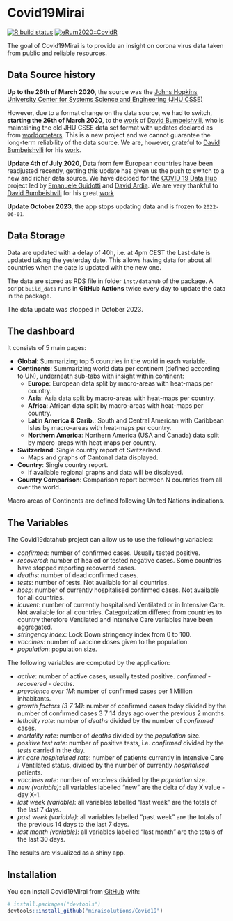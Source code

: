 
<!-- README.md is generated from README.Rmd. Please edit that file -->

# Covid19Mirai

<!-- badges: start -->

[![R build
status](https://github.com/miraisolutions/Covid19/workflows/CI-CD/badge.svg)](https://github.com/miraisolutions/Covid19/actions)
[![eRum2020::CovidR](https://badgen.net/https/runkit.io/erum2020-covidr/badge/branches/master/vitalini-covid19?cache=300)](https://milano-r.github.io/erum2020-covidr-contest/vitalini-covid19.html)
<!-- badges: end -->

The goal of Covid19Mirai is to provide an insight on corona virus data
taken from public and reliable resources.

## Data Source history

**Up to the 26th of March 2020**, the source was the [Johns Hopkins
University Center for Systems Science and Engineering (JHU
CSSE)](https://github.com/CSSEGISandData/COVID-19)

However, due to a format change on the data source, we had to switch,
**starting the 26th of March 2020**, to the
[work](https://github.com/bumbeishvili/covid19-daily-data) of [David
Bumbeishvili](https://github.com/bumbeishvili), who is maintaining the
old JHU CSSE data set format with updates declared as from
[worldometers](https://www.worldometers.info/coronavirus/). This is a
new project and we cannot guarantee the long-term reliability of the
data source. We are, however, grateful to [David
Bumbeishvili](https://github.com/bumbeishvili) for his
[work](https://github.com/bumbeishvili/covid19-daily-data).

**Update 4th of July 2020**, Data from few European countries have been
readjusted recently, getting this update has given us the push to switch
to a new and richer data source. We have decided for the [COVID 19 Data
Hub](https://covid19datahub.io/) project led by [Emanuele
Guidotti](https://guidotti.dev/) and [David
Ardia](https://ardiad.github.io/). We are very thankful to [David
Bumbeishvili](https://github.com/bumbeishvili) for his great
[work](https://github.com/bumbeishvili/covid19-daily-data)

**Update October 2023**, the app stops updating data and is frozen to `2022-06-01`.


## Data Storage

Data are updated with a delay of 40h, i.e. at 4pm CEST the Last date is
updated taking the yesterday date. This allows having data for about all
countries when the date is updated with the new one.

The data are stored as RDS file in folder `inst/datahub` of the package.
A script `build_data` runs in **GitHub Actions** twice every day to update the data in the package.

The data update was stopped in October 2023.

## The dashboard

It consists of 5 main pages:

-   **Global**: Summarizing top 5 countries in the world in each
    variable.  
-   **Continents**: Summarizing world data per continent (defined
    according to UN), underneath sub-tabs with insight within continent:
    -   **Europe**: European data split by macro-areas with heat-maps
        per country.  
    -   **Asia**: Asia data split by macro-areas with heat-maps per
        country.  
    -   **Africa**: African data split by macro-areas with heat-maps per
        country.  
    -   **Latin America & Carib.**: South and Central American with
        Caribbean Isles by macro-areas with heat-maps per country.  
    -   **Northern America**: Northern America (USA and Canada) data
        split by macro-areas with heat-maps per country.  
-   **Switzerland**: Single country report of Switzerland.
    -   Maps and graphs of Cantonal data displayed.
-   **Country**: Single country report.
    -   If available regional graphs and data will be displayed.
-   **Country Comparison**: Comparison report between N countries from
    all over the world.

Macro areas of Continents are defined following United Nations
indications.

## The Variables

The Covid19datahub project can allow us to use the following variables:

-   *confirmed*: number of confirmed cases. Usually tested positive.  
-   *recovered*: number of healed or tested negative cases. Some
    countries have stopped reporting recovered cases.  
-   *deaths*: number of dead confirmed cases.  
-   *tests*: number of tests. Not available for all countries.  
-   *hosp*: number of currently hospitalised confirmed cases. Not
    available for all countries.  
-   *icuvent*: number of currently hospitalised Ventilated or in
    Intensive Care. Not available for all countries. Categorization
    differed from countries to country therefore Ventilated and
    Intensive Care variables have been aggregated.
-   *stringency index*: Lock Down stringency index from 0 to 100.  
-   *vaccines*: number of vaccine doses given to the population.  
-   *population*: population size.

The following variables are computed by the application:

-   *active*: number of active cases, usually tested positive.
    *confirmed* - *recovered* - *deaths*.  
-   *prevalence over 1M*: number of confirmed cases per 1 Million
    inhabitants.  
-   *growth factors (3 7 14)*: number of confirmed cases today divided
    by the number of confirmed cases 3 7 14 days ago over the previous 2
    months.
-   *lethality rate*: number of *deaths* divided by the number of
    *confirmed* cases.  
-   *mortality rate*: number of *deaths* divided by the *population*
    size.  
-   *positive test rate*: number of positive tests, i.e. *confirmed*
    divided by the *tests* carried in the day.  
-   *int care hospitalised rate*: number of patients currently in
    Intensive Care / Ventilated status, divided by the number of
    currently *hospitalised* patients.  
-   *vaccines rate*: number of *vaccines* divided by the *population*
    size.  
-   *new (variable)*: all variables labelled “new” are the delta of day
    X value - day X-1.  
-   *last week (variable)*: all variables labelled “last week” are the
    totals of the last 7 days.  
-   *past week (variable)*: all variables labelled “past week” are the
    totals of the previous 14 days to the last 7 days.  
-   *last month (variable)*: all variables labelled “last month” are the
    totals of the last 30 days.

The results are visualized as a shiny app.

## Installation

You can install Covid19Mirai from [GitHub](https://github.com/) with:

``` r
# install.packages("devtools")
devtools::install_github("miraisolutions/Covid19")
```
